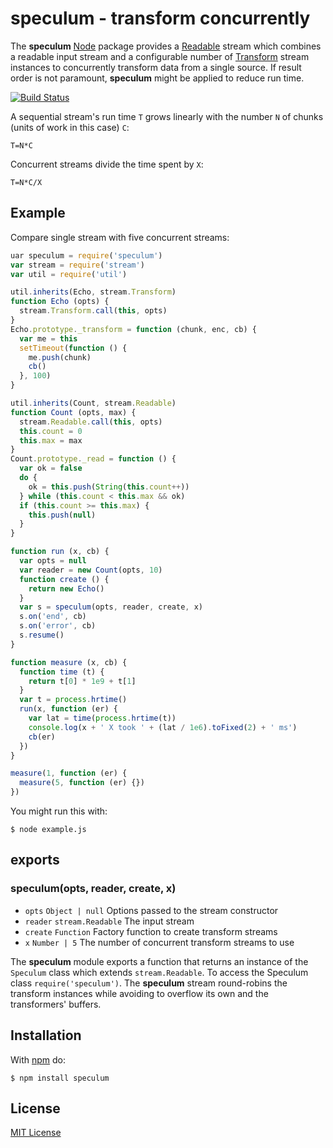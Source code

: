 # speculum - transform concurrently

The **speculum** [Node](http://nodejs.org/) package provides a [Readable](https://nodejs.org/api/stream.html#stream_class_stream_readable) stream which combines a readable input stream and a configurable number of [Transform](https://nodejs.org/api/stream.html#stream_class_stream_transform) stream instances to concurrently transform data from a single source. If result order is not paramount, **speculum** might be applied to reduce run time.

[![Build Status](https://secure.travis-ci.org/michaelnisi/speculum.svg)](http://travis-ci.org/michaelnisi/speculum)

A sequential stream's run time `T` grows linearly with the number `N` of chunks (units of work in this case) `C`:

`T=N*C`

Concurrent streams divide the time spent by `X`:

`T=N*C/X`

## Example

Compare single stream with five concurrent streams:

```js
uar speculum = require('speculum')
var stream = require('stream')
var util = require('util')

util.inherits(Echo, stream.Transform)
function Echo (opts) {
  stream.Transform.call(this, opts)
}
Echo.prototype._transform = function (chunk, enc, cb) {
  var me = this
  setTimeout(function () {
    me.push(chunk)
    cb()
  }, 100)
}

util.inherits(Count, stream.Readable)
function Count (opts, max) {
  stream.Readable.call(this, opts)
  this.count = 0
  this.max = max
}
Count.prototype._read = function () {
  var ok = false
  do {
    ok = this.push(String(this.count++))
  } while (this.count < this.max && ok)
  if (this.count >= this.max) {
    this.push(null)
  }
}

function run (x, cb) {
  var opts = null
  var reader = new Count(opts, 10)
  function create () {
    return new Echo()
  }
  var s = speculum(opts, reader, create, x)
  s.on('end', cb)
  s.on('error', cb)
  s.resume()
}

function measure (x, cb) {
  function time (t) {
    return t[0] * 1e9 + t[1]
  }
  var t = process.hrtime()
  run(x, function (er) {
    var lat = time(process.hrtime(t))
    console.log(x + ' X took ' + (lat / 1e6).toFixed(2) + ' ms')
    cb(er)
  })
}

measure(1, function (er) {
  measure(5, function (er) {})
})
```

You might run this with:

```
$ node example.js
```

## exports

### speculum(opts, reader, create, x)

- `opts` `Object | null` Options passed to the stream constructor
- `reader` `stream.Readable` The input stream
- `create` `Function` Factory function to create transform streams
- `x` `Number | 5` The number of concurrent transform streams to use

The **speculum** module exports a function that returns an instance of the `Speculum` class which extends `stream.Readable`. To access the Speculum class `require('speculum')`. The **speculum** stream round-robins the transform instances while avoiding to overflow its own and the transformers' buffers.

## Installation

With [npm](https://npmjs.org/package/speculum) do:

```
$ npm install speculum
```

## License

[MIT License](https://raw.github.com/michaelnisi/speculum/master/LICENSE)
